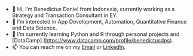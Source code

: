 - 👋 Hi, I’m Benedictus Daniel from Indonesia, currently working as a Strategy and Transaction Consultant in EY.
- 👀 I’m interested in App Development, Automation, Quantitative Finance and Data Science.
- 🌱 I’m currently learning Python and R through personal projects and [DataCamp].(<https://www.datacamp.com/profile/benedictusdps>).
- 📫 You can reach me on my [Email](<benedictusdps@gmail.com>) or [LinkedIn](https://www.linkedin.com/in/benedictusdps/).

<!---
benedictusdps/benedictusdps is a ✨ special ✨ repository because its `README.md` (this file) appears on your GitHub profile.
You can click the Preview link to take a look at your changes.
--->
